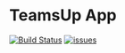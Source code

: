 # TeamsUp App
[![Build Status](https://github.com/latra/TeamsUp-app/workflows/Android%20CI/badge.svg)](https://github.com/latra/TeamsUp-app/actions?query=workflow%3A%22Android+Ci%22) 
<a href="https://github.com/latra/TeamsUp-app/issues" title="Open Issues"><img src="https://img.shields.io/github/issues/latra/TeamsUp-app?style=flat" alt="issues"></a>
